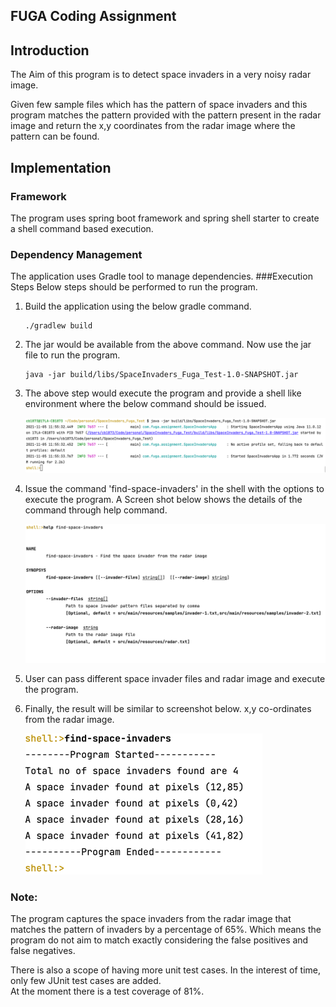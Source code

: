## FUGA Coding Assignment

## Introduction
The Aim of this program is to detect space invaders in a very noisy radar image.

Given few sample files which has the pattern of space invaders and this program matches the pattern provided with 
the pattern present in the radar image and return the x,y coordinates from the radar image where the pattern can 
be found. 

## Implementation
### Framework
The program uses spring boot framework and spring shell starter to create a shell command based execution.
### Dependency Management 
The application uses Gradle tool to manage dependencies.
###Execution Steps
Below steps should be performed to run the program.

1. Build the application using the below gradle command.
    ````
   ./gradlew build
   ````
2. The jar would be available from the above command. Now use the jar file to run the program.
    ````
   java -jar build/libs/SpaceInvaders_Fuga_Test-1.0-SNAPSHOT.jar
   ````
3. The above step would execute the program and provide a shell like environment where the below command should be issued.

    ![Shell Env](./docs/shell.png)

4. Issue the command 'find-space-invaders' in the shell with the options to execute the program. A Screen shot below
shows the details of the command through help command.

    ![Help Command](./docs/help_command.png)

5. User can pass different space invader files and radar image and execute the program.

6. Finally, the result will be similar to screenshot below. x,y co-ordinates from the radar image.
   
    ![Result](./docs/result.png)

### Note:
The program captures the space invaders from the radar image that matches the pattern of invaders by a percentage of 65%. 
Which means the program do not aim to match exactly considering the false positives and false negatives. 

There is also a scope of having more unit test cases. In the interest of time, only few JUnit test cases are added.  
At the moment there is a test coverage of 81%. 


